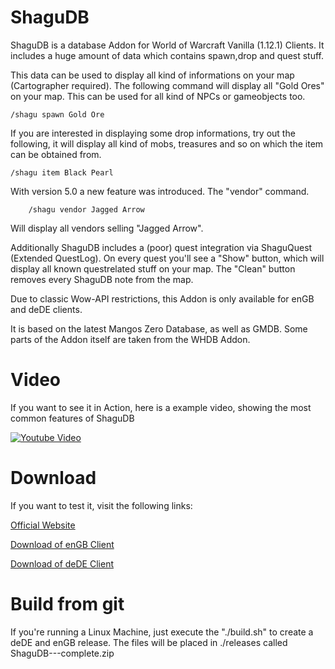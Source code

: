# ShaguDB
ShaguDB is a database Addon for World of Warcraft Vanilla (1.12.1) Clients.
It includes a huge amount of data which contains spawn,drop and quest stuff.

This data can be used to display all kind of informations on your map (Cartographer required).
The following command will display all "Gold Ores" on your map.
This can be used for all kind of NPCs or gameobjects too.

    /shagu spawn Gold Ore

If you are interested in displaying some drop informations, try out the following,
it will display all kind of mobs, treasures and so on which the item can be obtained from.

    /shagu item Black Pearl

With version 5.0 a new feature was introduced. The "vendor" command.

		/shagu vendor Jagged Arrow

Will display all vendors selling "Jagged Arrow".

Additionally ShaguDB includes a (poor) quest integration via ShaguQuest (Extended QuestLog).
On every quest you'll see a "Show" button, which will display all known questrelated stuff on your map.
The "Clean" button removes every ShaguDB note from the map.

Due to classic Wow-API restrictions, this Addon is only available for enGB and deDE clients.

It is based on the latest Mangos Zero Database, as well as GMDB.
Some parts of the Addon itself are taken from the WHDB Addon.

# Video
If you want to see it in Action, here is a example video, showing the most common features of ShaguDB

[![Youtube Video](http://img.youtube.com/vi/h_U3vbYcRpE/0.jpg)](https://www.youtube.com/watch?v=h_U3vbYcRpE)

# Download
If you want to test it, visit the following links:

[Official Website](http://shaguquest.ericmauser.de/)

[Download of enGB Client](http://shaguquest.ericmauser.de/files/ShaguDB-6.1-enGB-complete.zip)

[Download of deDE Client](http://shaguquest.ericmauser.de/files/ShaguDB-6.1-deDE-complete.zip)

# Build from git
If you're running a Linux Machine, just execute the "./build.sh" to create a deDE and enGB release.
The files will be placed in ./releases called ShaguDB-<version>-<locale>-complete.zip

